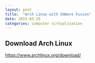 ```yaml
---
layout: post
title:  "Arch Linux with VmWare Fusion"
date: 2015-03-25 
categories: computer virtualisation 
---
```


## Download Arch Linux

https://www.archlinux.org/download/


